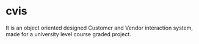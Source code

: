 # cvis
It is an object oriented designed Customer and Vendor interaction system, made for a university level course graded project.
